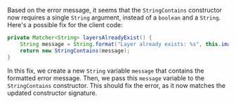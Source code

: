 Based on the error message, it seems that the `StringContains` constructor now requires a single `String` argument, instead of a `boolean` and a `String`. Here's a possible fix for the client code:
```java
private Matcher<String> layersAlreadyExist() {
    String message = String.format("Layer already exists: %s", this.image.layer());
    return new StringContains(message);
}
```
In this fix, we create a new `String` variable `message` that contains the formatted error message. Then, we pass this `message` variable to the `StringContains` constructor. This should fix the error, as it now matches the updated constructor signature.